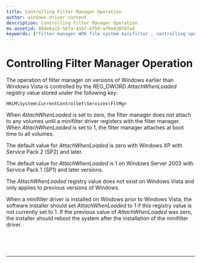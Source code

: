 ```yaml
---
title: Controlling Filter Manager Operation
author: windows-driver-content
description: Controlling Filter Manager Operation
ms.assetid: 884e6a15-5bfa-41bf-b759-af6e43078fad
keywords: ["filter manager WDK file system minifilter , controlling operation"]
---
```


# Controlling Filter Manager Operation


The operation of filter manager on versions of Windows earlier than Windows Vista is controlled by the REG\_DWORD *AttachWhenLoaded* registry value stored under the following key:

```
HKLM\System\CurrentControlSet\Services\FltMgr
```

When *AttachWhenLoaded* is set to zero, the filter manager does not attach to any volumes until a minifilter driver registers with the filter manager. When *AttachWhenLoaded* is set to 1, the filter manager attaches at boot time to all volumes.

The default value for *AttachWhenLoaded* is zero with Windows XP with Service Pack 2 (SP2) and later.

The default value for *AttachWhenLoaded* is 1 on Windows Server 2003 with Service Pack 1 (SP1) and later versions.

The *AttachWhenLoaded* registry value does not exist on Windows Vista and only applies to previous versions of Windows.

When a minifilter driver is installed on Windows prior to Windows Vista, the software installer should set *AttachWhenLoaded* to 1 if this registry value is not currently set to 1. If the previous value of *AttachWhenLoaded* was zero, the installer should reboot the system after the installation of the minifilter driver.

 

 


--------------------


